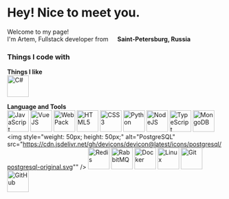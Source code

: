 <h1>Hey! Nice to meet you.</h1>


<p>Welcome to my page! </br> I'm Artem, Fullstack developer from <img src="https://cdn-icons-png.flaticon.com/128/197/197408.png" width="13"/> <b>Saint-Petersburg, Russia</b></p>
<h3>Things I code with</h3>
<p> 
    <b>Things I like</b><br>
  <img style="weight: 50px; height: 50px;" alt="C#" src="https://cdn.jsdelivr.net/gh/devicons/devicon@latest/icons/csharp/csharp-original.svg" />

  <b>Language and Tools</b><br>
  <img style="weight: 50px; height: 50px;" alt="JavaScript" src="https://cdn.jsdelivr.net/gh/devicons/devicon@latest/icons/javascript/javascript-original.svg" />
  <img style="weight: 50px; height: 50px;" alt="VueJS" src="https://cdn.jsdelivr.net/gh/devicons/devicon@latest/icons/vuejs/vuejs-original-wordmark.svg" />
  <img style="weight: 50px; height: 50px;" alt="WebPack" src="https://cdn.jsdelivr.net/gh/devicons/devicon@latest/icons/webpack/webpack-original.svg" />
  <img style="weight: 50px; height: 50px;" alt="HTML5" src="https://cdn.jsdelivr.net/gh/devicons/devicon@latest/icons/html5/html5-original.svg" />
  <img style="weight: 50px; height: 50px;" alt="CSS3" src="https://cdn.jsdelivr.net/gh/devicons/devicon@latest/icons/css3/css3-original.svg" />
  <img style="weight: 50px; height: 50px;" alt="Python" src="https://cdn.jsdelivr.net/gh/devicons/devicon@latest/icons/python/python-original-wordmark.svg" />
  <img style="weight: 50px; height: 50px;" alt="NodeJS" src="https://cdn.jsdelivr.net/gh/devicons/devicon@latest/icons/nodejs/nodejs-original-wordmark.svg" />
  <img style="weight: 50px; height: 50px;" alt="TypeScript" src="https://cdn.jsdelivr.net/gh/devicons/devicon@latest/icons/typescript/typescript-original.svg" />
  <img style="weight: 50px; height: 50px;" alt="MongoDB" src="https://cdn.jsdelivr.net/gh/devicons/devicon@latest/icons/mongodb/mongodb-original-wordmark.svg" />
  <img style="weight: 50px; height: 50px;" alt="PostgreSQL" src="https://cdn.jsdelivr.net/gh/devicons/devicon@latest/icons/postgresql/postgresql-original.svg"" />
  <img style="weight: 50px; height: 50px;" alt="Redis" src="https://cdn.jsdelivr.net/gh/devicons/devicon@latest/icons/redis/redis-original.svg" />
  <img style="weight: 50px; height: 50px;" alt="RabbitMQ" src="https://cdn.jsdelivr.net/gh/devicons/devicon@latest/icons/rabbitmq/rabbitmq-original.svg" />
  <img style="weight: 50px; height: 50px;" alt="Docker" src="https://cdn.jsdelivr.net/gh/devicons/devicon@latest/icons/docker/docker-original.svg" />
  <img style="weight: 50px; height: 50px;" alt="Linux" src="https://cdn.jsdelivr.net/gh/devicons/devicon@latest/icons/linux/linux-original.svg" />
  <img style="weight: 50px; height: 50px;" alt="Git" src="https://cdn.jsdelivr.net/gh/devicons/devicon@latest/icons/git/git-original.svg" />
  <img style="weight: 50px; height: 50px;" alt="GitHub" src="https://cdn.jsdelivr.net/gh/devicons/devicon@latest/icons/github/github-original.svg" /><br>
</p>
<p>

</p>
